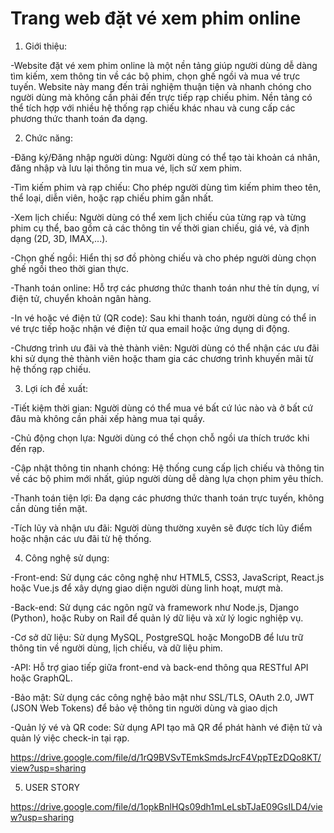 # Trang web đặt vé xem phim online
1. Giới thiệu:

-Website đặt vé xem phim online là một nền tảng giúp người dùng dễ dàng tìm kiếm, xem thông tin về các bộ phim, chọn ghế ngồi và mua vé trực tuyến. Website này mang đến trải nghiệm thuận tiện và nhanh chóng cho người dùng mà không cần phải đến trực tiếp rạp chiếu phim. Nền tảng có thể tích hợp với nhiều hệ thống rạp chiếu khác nhau và cung cấp các phương thức thanh toán đa dạng.

2. Chức năng:

-Đăng ký/Đăng nhập người dùng: Người dùng có thể tạo tài khoản cá nhân, đăng nhập và lưu lại thông tin mua vé, lịch sử xem phim.

-Tìm kiếm phim và rạp chiếu: Cho phép người dùng tìm kiếm phim theo tên, thể loại, diễn viên, hoặc rạp chiếu phim gần nhất.

-Xem lịch chiếu: Người dùng có thể xem lịch chiếu của từng rạp và từng phim cụ thể, bao gồm cả các thông tin về thời gian chiếu, giá vé, và định dạng (2D, 3D, IMAX,...).

-Chọn ghế ngồi: Hiển thị sơ đồ phòng chiếu và cho phép người dùng chọn ghế ngồi theo thời gian thực.

-Thanh toán online: Hỗ trợ các phương thức thanh toán như thẻ tín dụng, ví điện tử, chuyển khoản ngân hàng.

-In vé hoặc vé điện tử (QR code): Sau khi thanh toán, người dùng có thể in vé trực tiếp hoặc nhận vé điện tử qua email hoặc ứng dụng di động.

-Chương trình ưu đãi và thẻ thành viên: Người dùng có thể nhận các ưu đãi khi sử dụng thẻ thành viên hoặc tham gia các chương trình khuyến mãi từ hệ thống rạp chiếu.

3. Lợi ích đề xuất:

-Tiết kiệm thời gian: Người dùng có thể mua vé bất cứ lúc nào và ở bất cứ đâu mà không cần phải xếp hàng mua tại quầy.

-Chủ động chọn lựa: Người dùng có thể chọn chỗ ngồi ưa thích trước khi đến rạp.

-Cập nhật thông tin nhanh chóng: Hệ thống cung cấp lịch chiếu và thông tin về các bộ phim mới nhất, giúp người dùng dễ dàng lựa chọn phim yêu thích.

-Thanh toán tiện lợi: Đa dạng các phương thức thanh toán trực tuyến, không cần dùng tiền mặt.

-Tích lũy và nhận ưu đãi: Người dùng thường xuyên sẽ được tích lũy điểm hoặc nhận các ưu đãi từ hệ thống.

4. Công nghệ sử dụng:

-Front-end: Sử dụng các công nghệ như HTML5, CSS3, JavaScript, React.js hoặc Vue.js để xây dựng giao diện người dùng linh hoạt, mượt mà.

-Back-end: Sử dụng các ngôn ngữ và framework như Node.js, Django (Python), hoặc Ruby on Rail để quản lý dữ liệu và xử lý logic nghiệp vụ.

-Cơ sở dữ liệu: Sử dụng MySQL, PostgreSQL hoặc MongoDB để lưu trữ thông tin về người dùng, lịch chiếu, và dữ liệu phim.

-API: Hỗ trợ giao tiếp giữa front-end và back-end thông qua RESTful API hoặc GraphQL.

-Bảo mật: Sử dụng các công nghệ bảo mật như SSL/TLS, OAuth 2.0, JWT (JSON Web Tokens) để bảo vệ thông tin người dùng và giao dịch

-Quản lý vé và QR code: Sử dụng API tạo mã QR để phát hành vé điện tử và quản lý việc check-in tại rạp.

https://drive.google.com/file/d/1rQ9BVSvTEmkSmdsJrcF4VppTEzDQo8KT/view?usp=sharing

5. USER STORY

https://drive.google.com/file/d/1opkBnlHQs09dh1mLeLsbTJaE09GsILD4/view?usp=sharing

